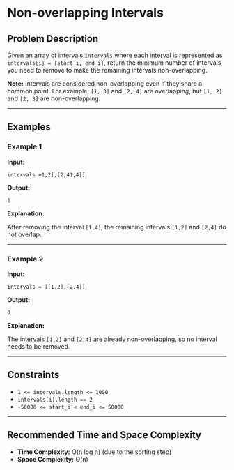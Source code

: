 # Non-overlapping Intervals

## Problem Description

Given an array of intervals `intervals` where each interval is represented as `intervals[i] = [start_i, end_i]`, return the minimum number of intervals you need to remove to make the remaining intervals non-overlapping.

**Note:** Intervals are considered non-overlapping even if they share a common point. For example, `[1, 3]` and `[2, 4]` are overlapping, but `[1, 2]` and `[2, 3]` are non-overlapping.

---

## Examples

### Example 1

**Input:**
```
intervals =1,2],[2,41,4]]
```



**Output:**
```
1
```



**Explanation:**

After removing the interval `[1,4]`, the remaining intervals `[1,2]` and `[2,4]` do not overlap.

---

### Example 2

**Input:**
```
intervals = [[1,2],[2,4]]
```


**Output:**
```
0
```



**Explanation:**

The intervals `[1,2]` and `[2,4]` are already non-overlapping, so no interval needs to be removed.

---

## Constraints

- `1 <= intervals.length <= 1000`
- `intervals[i].length == 2`
- `-50000 <= start_i < end_i <= 50000`

---

## Recommended Time and Space Complexity

- **Time Complexity:** O(n log n) (due to the sorting step)
- **Space Complexity:** O(n)
